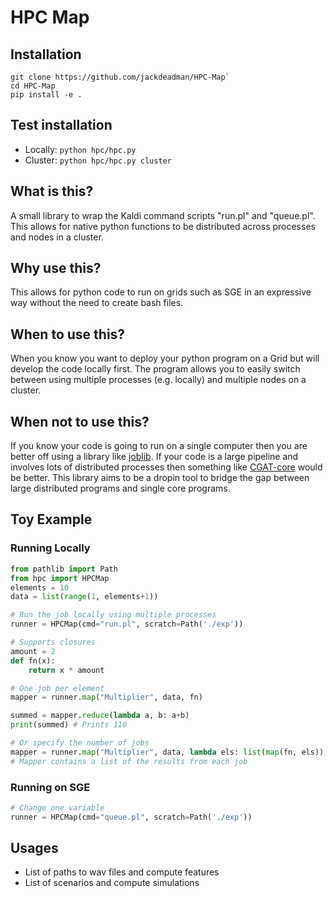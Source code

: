 # HPC Map

## Installation
```
git clone https://github.com/jackdeadman/HPC-Map`
cd HPC-Map
pip install -e .
```

## Test installation
- Locally: `python hpc/hpc.py`
- Cluster: `python hpc/hpc.py cluster`

## What is this?
A small library to wrap the Kaldi command scripts "run.pl" and "queue.pl". This allows for native python functions to be distributed across processes and nodes in a cluster.

## Why use this?
This allows for python code to run on grids such as SGE in an expressive way without the need to create bash files.

## When to use this?
When you know you want to deploy your python program on a Grid but will develop the code locally first. The program allows you to easily switch between using multiple processes (e.g. locally) and multiple nodes on a cluster.

## When not to use this?
If you know your code is going to run on a single computer then you are better off using a library like [joblib](https://joblib.readthedocs.io/en/latest/). If your code is a large pipeline and involves lots of distributed processes then something like [CGAT-core](https://cgat-core.readthedocs.io/en/latest/) would be better. This library aims to be a dropin tool to bridge the gap between large distributed programs and single core programs.

## Toy Example
### Running Locally
```python
from pathlib import Path
from hpc import HPCMap
elements = 10
data = list(range(1, elements+1))

# Run the job locally using multiple processes
runner = HPCMap(cmd="run.pl", scratch=Path('./exp'))

# Supports closures
amount = 2
def fn(x):
    return x * amount

# One job per element
mapper = runner.map("Multiplier", data, fn)

summed = mapper.reduce(lambda a, b: a+b)
print(summed) # Prints 110

# Or specify the number of jobs
mapper = runner.map("Multiplier", data, lambda els: list(map(fn, els)), jobs=5)
# Mapper contains a list of the results from each job
```
### Running on SGE
```python
# Change one variable
runner = HPCMap(cmd="queue.pl", scratch=Path('./exp'))
```

## Usages
- List of paths to wav files and compute features
- List of scenarios and compute simulations
